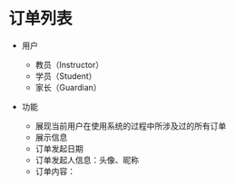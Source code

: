 # 订单列表
* 用户
	* 教员（Instructor）
	* 学员（Student）
	* 家长（Guardian）

* 功能
	* 展现当前用户在使用系统的过程中所涉及过的所有订单
	* 展示信息
 	* 订单发起日期
 	* 订单发起人信息：头像、昵称
 	* 订单内容：
<!--stackedit_data:
eyJoaXN0b3J5IjpbMTIzODQ0MTkxN119
-->